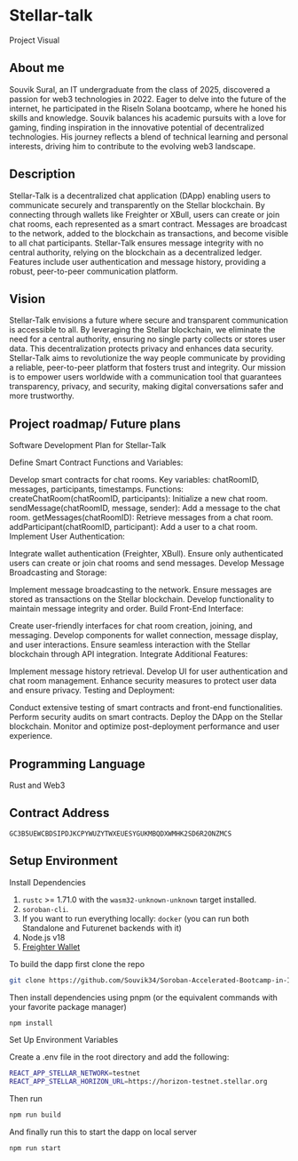 # Stellar-talk

Project Visual

## About me

Souvik Sural, an IT undergraduate from the class of 2025, discovered a passion for web3 technologies in 2022. Eager to delve into the future of the internet, he participated in the RiseIn Solana bootcamp, where he honed his skills and knowledge. Souvik balances his academic pursuits with a love for gaming, finding inspiration in the innovative potential of decentralized technologies. His journey reflects a blend of technical learning and personal interests, driving him to contribute to the evolving web3 landscape.

## Description

Stellar-Talk is a decentralized chat application (DApp) enabling users to communicate securely and transparently on the Stellar blockchain. By connecting through wallets like Freighter or XBull, users can create or join chat rooms, each represented as a smart contract. Messages are broadcast to the network, added to the blockchain as transactions, and become visible to all chat participants. Stellar-Talk ensures message integrity with no central authority, relying on the blockchain as a decentralized ledger. Features include user authentication and message history, providing a robust, peer-to-peer communication platform.

## Vision

Stellar-Talk envisions a future where secure and transparent communication is accessible to all. By leveraging the Stellar blockchain, we eliminate the need for a central authority, ensuring no single party collects or stores user data. This decentralization protects privacy and enhances data security. Stellar-Talk aims to revolutionize the way people communicate by providing a reliable, peer-to-peer platform that fosters trust and integrity. Our mission is to empower users worldwide with a communication tool that guarantees transparency, privacy, and security, making digital conversations safer and more trustworthy.

## Project roadmap/ Future plans

Software Development Plan for Stellar-Talk

Define Smart Contract Functions and Variables:

Develop smart contracts for chat rooms.
Key variables: chatRoomID, messages, participants, timestamps.
Functions:
createChatRoom(chatRoomID, participants): Initialize a new chat room.
sendMessage(chatRoomID, message, sender): Add a message to the chat room.
getMessages(chatRoomID): Retrieve messages from a chat room.
addParticipant(chatRoomID, participant): Add a user to a chat room.
Implement User Authentication:

Integrate wallet authentication (Freighter, XBull).
Ensure only authenticated users can create or join chat rooms and send messages.
Develop Message Broadcasting and Storage:

Implement message broadcasting to the network.
Ensure messages are stored as transactions on the Stellar blockchain.
Develop functionality to maintain message integrity and order.
Build Front-End Interface:

Create user-friendly interfaces for chat room creation, joining, and messaging.
Develop components for wallet connection, message display, and user interactions.
Ensure seamless interaction with the Stellar blockchain through API integration.
Integrate Additional Features:

Implement message history retrieval.
Develop UI for user authentication and chat room management.
Enhance security measures to protect user data and ensure privacy.
Testing and Deployment:

Conduct extensive testing of smart contracts and front-end functionalities.
Perform security audits on smart contracts.
Deploy the DApp on the Stellar blockchain.
Monitor and optimize post-deployment performance and user experience.

## Programming Language

Rust and Web3

## Contract Address

```GC3B5UEWCBDSIPDJKCPYWUZYTWXEUESYGUKMBQDXWMHK2SD6R2ONZMCS```

## Setup Environment

Install Dependencies

1. `rustc` >= 1.71.0 with the `wasm32-unknown-unknown` target installed. 
2. `soroban-cli`. 
3. If you want to run everything locally: `docker` (you can run both Standalone and Futurenet backends with it)
4. Node.js v18
5. [Freighter Wallet](https://www.freighter.app/) 


To build the dapp first clone the repo

```bash
git clone https://github.com/Souvik34/Soroban-Accelerated-Bootcamp-in-India-Final-Project
```

Then install dependencies using pnpm (or the equivalent commands with your favorite package manager)
```bash
npm install
```
Set Up Environment Variables

Create a .env file in the root directory and add the following:

```bash
REACT_APP_STELLAR_NETWORK=testnet
REACT_APP_STELLAR_HORIZON_URL=https://horizon-testnet.stellar.org
```

Then run

```bash 
npm run build
```

And finally run this to start the dapp on local server
```bash
npm run start
```

